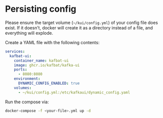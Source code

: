 # Persisting config

Please ensure the target volume (`~/kui/config.yml`) of your config file does exist. If it doesn't, docker will create it as a directory instead of a file, and everything will explode.

Create a YAML file with the following contents:

```yaml
services:
  kafbat-ui:
    container_name: kafbat-ui
    image: ghcr.io/kafbat/kafka-ui
    ports:
      - 8080:8080
    environment:
      DYNAMIC_CONFIG_ENABLED: true
    volumes:
      - ~/kui/config.yml:/etc/kafkaui/dynamic_config.yaml
```

Run the compose via:

```bash
docker-compose -f <your-file>.yml up -d
```
